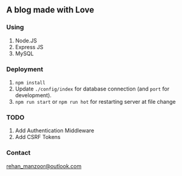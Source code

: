## A blog made with Love

### Using
1. Node.JS
2. Express JS
3. MySQL

### Deployment
1. `npm install`
2. Update `./config/index` for database connection (and `port` for development).
3. `npm run start` or `npm run hot` for restarting server at file change

### TODO

1. Add Authentication Middleware
2. Add CSRF Tokens

### Contact 

[rehan_manzoor@outlook.com](mailto://rehan_manzoor@outlook.com)